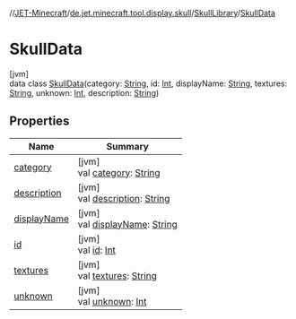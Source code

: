 //[JET-Minecraft](../../../../index.md)/[de.jet.minecraft.tool.display.skull](../../index.md)/[SkullLibrary](../index.md)/[SkullData](index.md)

# SkullData

[jvm]\
data class [SkullData](index.md)(category: [String](https://kotlinlang.org/api/latest/jvm/stdlib/kotlin/-string/index.html), id: [Int](https://kotlinlang.org/api/latest/jvm/stdlib/kotlin/-int/index.html), displayName: [String](https://kotlinlang.org/api/latest/jvm/stdlib/kotlin/-string/index.html), textures: [String](https://kotlinlang.org/api/latest/jvm/stdlib/kotlin/-string/index.html), unknown: [Int](https://kotlinlang.org/api/latest/jvm/stdlib/kotlin/-int/index.html), description: [String](https://kotlinlang.org/api/latest/jvm/stdlib/kotlin/-string/index.html))

## Properties

| Name | Summary |
|---|---|
| [category](category.md) | [jvm]<br>val [category](category.md): [String](https://kotlinlang.org/api/latest/jvm/stdlib/kotlin/-string/index.html) |
| [description](description.md) | [jvm]<br>val [description](description.md): [String](https://kotlinlang.org/api/latest/jvm/stdlib/kotlin/-string/index.html) |
| [displayName](display-name.md) | [jvm]<br>val [displayName](display-name.md): [String](https://kotlinlang.org/api/latest/jvm/stdlib/kotlin/-string/index.html) |
| [id](id.md) | [jvm]<br>val [id](id.md): [Int](https://kotlinlang.org/api/latest/jvm/stdlib/kotlin/-int/index.html) |
| [textures](textures.md) | [jvm]<br>val [textures](textures.md): [String](https://kotlinlang.org/api/latest/jvm/stdlib/kotlin/-string/index.html) |
| [unknown](unknown.md) | [jvm]<br>val [unknown](unknown.md): [Int](https://kotlinlang.org/api/latest/jvm/stdlib/kotlin/-int/index.html) |
